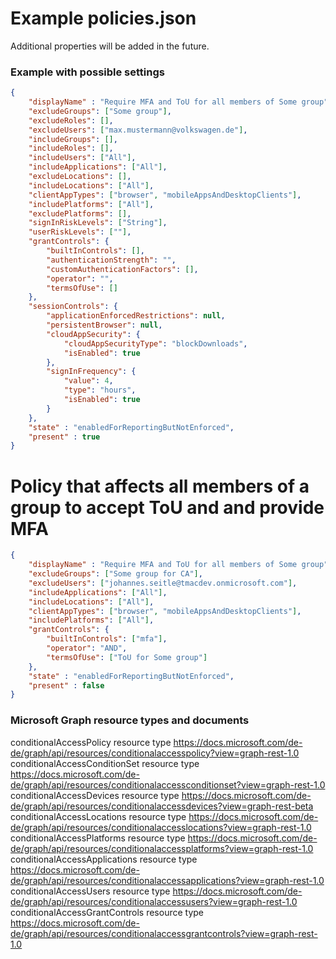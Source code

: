 # Example policies.json
Additional properties will be added in the future.

### Example with possible settings
```json
{
    "displayName" : "Require MFA and ToU for all members of Some group",
    "excludeGroups": ["Some group"],
    "excludeRoles": [],
    "excludeUsers": ["max.mustermann@volkswagen.de"],
    "includeGroups": [],
    "includeRoles": [],
    "includeUsers": ["All"],
    "includeApplications": ["All"],
    "excludeLocations": [],
    "includeLocations": ["All"],
    "clientAppTypes": ["browser", "mobileAppsAndDesktopClients"],
    "includePlatforms": ["All"],
    "excludePlatforms": [],
    "signInRiskLevels": ["String"],
    "userRiskLevels": [""],
    "grantControls": {
        "builtInControls": [],
        "authenticationStrength": "",
        "customAuthenticationFactors": [],
        "operator": "",
        "termsOfUse": []
    },
    "sessionControls": {
        "applicationEnforcedRestrictions": null,
        "persistentBrowser": null,
        "cloudAppSecurity": {
            "cloudAppSecurityType": "blockDownloads",
            "isEnabled": true
        },
        "signInFrequency": {
            "value": 4,
            "type": "hours",
            "isEnabled": true
        }
    },    
    "state" : "enabledForReportingButNotEnforced",
    "present" : true
}
```

# Policy that affects all members of a group to accept ToU and and provide MFA
```json
{
    "displayName" : "Require MFA and ToU for all members of Some group",
    "excludeGroups": ["Some group for CA"],
    "excludeUsers": ["johannes.seitle@tmacdev.onmicrosoft.com"],        
    "includeApplications": ["All"],        
    "includeLocations": ["All"],
    "clientAppTypes": ["browser", "mobileAppsAndDesktopClients"],
    "includePlatforms": ["All"],
    "grantControls": {
        "builtInControls": ["mfa"],
        "operator": "AND",
        "termsOfUse": ["ToU for Some group"]
    },
    "state" : "enabledForReportingButNotEnforced",
    "present" : false
}
```

### Microsoft Graph resource types and documents
conditionalAccessPolicy resource type https://docs.microsoft.com/de-de/graph/api/resources/conditionalaccesspolicy?view=graph-rest-1.0
conditionalAccessConditionSet resource type https://docs.microsoft.com/de-de/graph/api/resources/conditionalaccessconditionset?view=graph-rest-1.0
conditionalAccessDevices resource type https://docs.microsoft.com/de-de/graph/api/resources/conditionalaccessdevices?view=graph-rest-beta
conditionalAccessLocations resource type https://docs.microsoft.com/de-de/graph/api/resources/conditionalaccesslocations?view=graph-rest-1.0
conditionalAccessPlatforms resource type https://docs.microsoft.com/de-de/graph/api/resources/conditionalaccessplatforms?view=graph-rest-1.0
conditionalAccessApplications resource type https://docs.microsoft.com/de-de/graph/api/resources/conditionalaccessapplications?view=graph-rest-1.0
conditionalAccessUsers resource type https://docs.microsoft.com/de-de/graph/api/resources/conditionalaccessusers?view=graph-rest-1.0
conditionalAccessGrantControls resource type https://docs.microsoft.com/de-de/graph/api/resources/conditionalaccessgrantcontrols?view=graph-rest-1.0